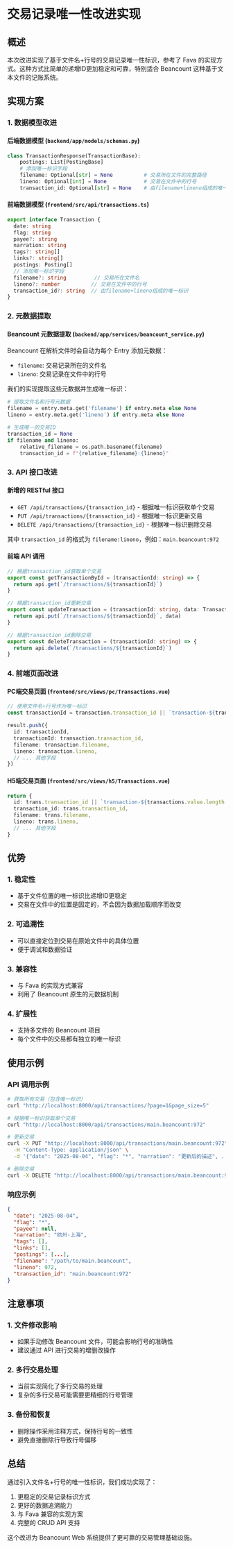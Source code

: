 # 交易记录唯一性改进实现

## 概述

本次改进实现了基于文件名+行号的交易记录唯一性标识，参考了 Fava 的实现方式。这种方式比简单的递增ID更加稳定和可靠，特别适合 Beancount 这种基于文本文件的记账系统。

## 实现方案

### 1. 数据模型改进

#### 后端数据模型 (`backend/app/models/schemas.py`)
```python
class TransactionResponse(TransactionBase):
    postings: List[PostingBase]
    # 添加唯一标识字段
    filename: Optional[str] = None          # 交易所在文件的完整路径
    lineno: Optional[int] = None            # 交易在文件中的行号
    transaction_id: Optional[str] = None    # 由filename+lineno组成的唯一标识
```

#### 前端数据模型 (`frontend/src/api/transactions.ts`)
```typescript
export interface Transaction {
  date: string
  flag: string
  payee?: string
  narration: string
  tags?: string[]
  links?: string[]
  postings: Posting[]
  // 添加唯一标识字段
  filename?: string         // 交易所在文件名
  lineno?: number          // 交易在文件中的行号
  transaction_id?: string  // 由filename+lineno组成的唯一标识
}
```

### 2. 元数据提取

#### Beancount 元数据提取 (`backend/app/services/beancount_service.py`)
Beancount 在解析文件时会自动为每个 Entry 添加元数据：
- `filename`: 交易记录所在的文件名
- `lineno`: 交易记录在文件中的行号

我们的实现提取这些元数据并生成唯一标识：
```python
# 提取文件名和行号元数据
filename = entry.meta.get('filename') if entry.meta else None
lineno = entry.meta.get('lineno') if entry.meta else None

# 生成唯一的交易ID
transaction_id = None
if filename and lineno:
    relative_filename = os.path.basename(filename)
    transaction_id = f"{relative_filename}:{lineno}"
```

### 3. API 接口改进

#### 新增的 RESTful 接口
- `GET /api/transactions/{transaction_id}` - 根据唯一标识获取单个交易
- `PUT /api/transactions/{transaction_id}` - 根据唯一标识更新交易
- `DELETE /api/transactions/{transaction_id}` - 根据唯一标识删除交易

其中 `transaction_id` 的格式为 `filename:lineno`，例如：`main.beancount:972`

#### 前端 API 调用
```typescript
// 根据transaction_id获取单个交易
export const getTransactionById = (transactionId: string) => {
  return api.get(`/transactions/${transactionId}`)
}

// 根据transaction_id更新交易
export const updateTransaction = (transactionId: string, data: Transaction) => {
  return api.put(`/transactions/${transactionId}`, data)
}

// 根据transaction_id删除交易
export const deleteTransaction = (transactionId: string) => {
  return api.delete(`/transactions/${transactionId}`)
}
```

### 4. 前端页面改进

#### PC端交易页面 (`frontend/src/views/pc/Transactions.vue`)
```typescript
// 使用文件名+行号作为唯一标识
const transactionId = transaction.transaction_id || `transaction-${transactionIndex}`

result.push({
  id: transactionId,
  transactionId: transaction.transaction_id,
  filename: transaction.filename,
  lineno: transaction.lineno,
  // ... 其他字段
})
```

#### H5端交易页面 (`frontend/src/views/h5/Transactions.vue`)
```typescript
return {
  id: trans.transaction_id || `transaction-${transactions.value.length + index + 1}`,
  transaction_id: trans.transaction_id,
  filename: trans.filename,
  lineno: trans.lineno,
  // ... 其他字段
}
```

## 优势

### 1. 稳定性
- 基于文件位置的唯一标识比递增ID更稳定
- 交易在文件中的位置是固定的，不会因为数据加载顺序而改变

### 2. 可追溯性
- 可以直接定位到交易在原始文件中的具体位置
- 便于调试和数据验证

### 3. 兼容性
- 与 Fava 的实现方式兼容
- 利用了 Beancount 原生的元数据机制

### 4. 扩展性
- 支持多文件的 Beancount 项目
- 每个文件中的交易都有独立的唯一标识

## 使用示例

### API 调用示例
```bash
# 获取所有交易（包含唯一标识）
curl "http://localhost:8000/api/transactions/?page=1&page_size=5"

# 根据唯一标识获取单个交易
curl "http://localhost:8000/api/transactions/main.beancount:972"

# 更新交易
curl -X PUT "http://localhost:8000/api/transactions/main.beancount:972" \
  -H "Content-Type: application/json" \
  -d '{"date": "2025-08-04", "flag": "*", "narration": "更新后的描述", ...}'

# 删除交易
curl -X DELETE "http://localhost:8000/api/transactions/main.beancount:972"
```

### 响应示例
```json
{
  "date": "2025-08-04",
  "flag": "*",
  "payee": null,
  "narration": "杭州-上海",
  "tags": [],
  "links": [],
  "postings": [...],
  "filename": "/path/to/main.beancount",
  "lineno": 972,
  "transaction_id": "main.beancount:972"
}
```

## 注意事项

### 1. 文件修改影响
- 如果手动修改 Beancount 文件，可能会影响行号的准确性
- 建议通过 API 进行交易的增删改操作

### 2. 多行交易处理
- 当前实现简化了多行交易的处理
- 复杂的多行交易可能需要更精细的行号管理

### 3. 备份和恢复
- 删除操作采用注释方式，保持行号的一致性
- 避免直接删除行导致行号偏移

## 总结

通过引入文件名+行号的唯一性标识，我们成功实现了：
1. 更稳定的交易记录标识方式
2. 更好的数据追溯能力
3. 与 Fava 兼容的实现方案
4. 完整的 CRUD API 支持

这个改进为 Beancount Web 系统提供了更可靠的交易管理基础设施。